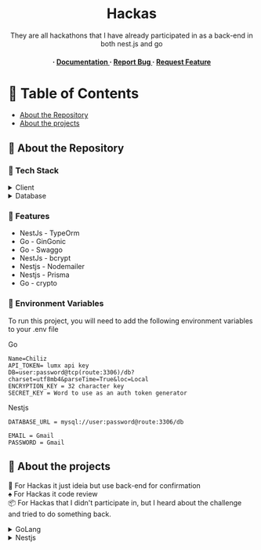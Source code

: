 <div align='center'>

<h1>Hackas</h1>
<p>They are all hackathons that I have already participated in as a back-end in both nest.js and go</p>

<h4> <span> · </span> <a href="https://github.com/Pizzy23/Hackatons/blob/master/README.md"> Documentation </a> <span> · </span> <a href="https://github.com/Pizzy23/Hackatons/issues"> Report Bug </a> <span> · </span> <a href="https://github.com/Pizzy23/Hackatons/issues"> Request Feature </a> </h4>

</div>

# :notebook_with_decorative_cover: Table of Contents

- [About the Repository](#star2-about-the-repository)
- [About the projects](#ghost-about-the-projects)

## :star2: About the Repository

### :space_invader: Tech Stack

<details> <summary>Client</summary> <ul>
<li>GoLang</li>
<li>Nest.js</li>
</ul> </details>
<details> <summary>Database</summary> <ul>
<li>Mysql</li>
</ul> </details>

### :dart: Features

- NestJs - TypeOrm
- Go - GinGonic
- Go - Swaggo
- NestJs - bcrypt
- Nestjs - Nodemailer
- Nestjs - Prisma
- Go - crypto

### :key: Environment Variables

To run this project, you will need to add the following environment variables to your .env file

Go

```env
Name=Chiliz
API_TOKEN= lumx api key
DB=user:password@tcp(route:3306)/db?charset=utf8mb4&parseTime=True&loc=Local
ENCRYPTION_KEY = 32 character key
SECRET_KEY = Word to use as an auth token generator
```

Nestjs

```env
DATABASE_URL = mysql://user:password@route:3306/db

EMAIL = Gmail
PASSWORD = Gmail
```

## :ghost: About the projects

:star2: For Hackas it just ideia but use back-end for confirmation <br>
:spades: For Hackas it code review <br>
:package: For Hackas that I didn't participate in, but I heard about the challenge and tried to do something back.

<details> <summary>GoLang</summary> <ul>
All the hacks I did with Go<br>

<details> <summary>:package: Synhelper</summary> <ul>

### Idea

Synhelper was a hacker in Europe whose I tried to take on the challenge of solving some problem, I tried to create an application that helped farmers see their plants and their plantation fields

### Work Tree

```
back-end-synhelper/
├── .vscode/
├── config/
│   └── router.go
├── docs/
├── internal/
│   ├── external/
│   │   ├── external.handler.go
│   │   ├── external.interface.go
│   │   └── external.service.go
│   ├── field/
│   │   ├── handler/
│   │   ├── interface/
│   │   ├── service/
│   │   └── storage/
├── repository/
├── util/
├── .env
├── .gitignore
├── go.mod
├── go.sum
├── main.go
└── todo

```

### How it was developed?

Well, I came up with this solution thinking that a simple monitoring system would be good in relation to how farmers and people in the fields are simple, so leaving everything centralized on the cell phone would be super simpler. However, I think the idea could be improved a lot.

</ul> </details>
<details> <summary>:spades: Lumx (4º Place)</summary> <ul>

### Idea

Our platform aims to revolutionize the concept of loyalty tokens by centralizing their management and providing transparent exchange mechanisms. Users can effortlessly convert their loyalty tokens into other forms, accompanied by clear explanations for each transaction, thereby fostering trust and transparency among merchants. Leveraging blockchain technology, we mitigate the risks associated with fraud and manipulation, ensuring the integrity of every transaction.

### Work Tree

```
back-end-Lumx/
├── .vscode/
├── cmd/
├── config/
├── db/
├── docs/
├── internal/
│   ├── mkt/
│   │   ├── handler/
│   │   │   └── mkt.handler.go
│   │   ├── interface/
│   │   │   └── mkt.interface.go
│   │   ├── service/
│   │   │   └── mkt.service.go
│   │   └── storage/
│   │       └── mkt.storage.go
│   ├── tokens/
│   │   ├── handler/
│   │   │   └── tokens.handler.go
│   │   ├── interface/
│   │   │   └── tokens.interface.go
│   │   ├── service/
│   │   │   └── tokens.service.go
│   │   └── storage/
│   │       └── tokens.storage.go
│   ├── user/
│   │   ├── handler/
│   │   │   └── user.handler.go
│   │   ├── interface/
│   │   │   └── user.interface.go
│   │   ├── service/
│   │   │   └── user.service.go
│   │   └── storage/
│   │       └── user.storage.go
├── middleware/
├── package/
├── util/
├── .env
├── .env.exemple
├── .gitignore
├── fanify.exe
├── go.mod
├── go.sum
├── go.work
├── go.work.sum
├── logfile.txt
├── main.go
└── Readme.md

```

### How it was developed?

We started with a simple idea of ​​a token that would be centralized where the user would have the token inside, talking to the mentors we arrived at a result where we would have our own currency, and it could be mined and exchanged for other loyalty tokens that we would have.

</ul> </details>
<details> <summary>:star2: Ran</summary> <ul>

### Idea

Transform pdfs into images, to help the national archive digitize files in poor condition

### Work Tree

```
back-end-han/
├── cmd/
├── config/
├── db/
├── docs/
├── internal/
│   ├── comunity/
│   │   ├── handler/
│   │   │   └── comunity.handler.go
│   │   ├── interface/
│   │   │   └── comu.interface.go
│   │   ├── service/
│   │   │   └── comunity.service.go
│   │   └── storage/
│   │       └── comunity.storage.go
│   ├── match/
│   │   ├── handler/
│   │   │   └── match.handler.go
│   │   ├── service/
│   │   │   └── match.service.go
│   │   └── storage/
│   │       └── match.storage.go
│   ├── rank/
│   │   ├── handler/
│   │   │   └── rank.handler.go
│   │   ├── interface/
│   │   │   └── rank.interface.go
│   │   ├── service/
│   │   │   └── rank.service.go
│   │   └── storage/
│   │       └── rank.storage.go
│   ├── search/
│   │   ├── handler/
│   │   │   └── search.handler.go
│   │   ├── interface/
│   │   │   └── search.interface.go
│   │   ├── service/
│   │   │   └── search.service.go
│   │   └── storage/
│   │       └── search.storage.go
├── middleware/
├── output/
├── pdftoimage/
├── uploads/
├── util/
├── __debug_bin1838066211.exe
├── .dockerfile
├── .env
├── .gitignore
├── go.mod
├── go.sum
├── logfile.txt
└── main.go

```

### How it was developed?

I ended up taking an approach with go and node, to be able to work with pdfs, I didn't find anything in go to facilitate manipulating pdfs, but everything went fine using line commands

```
  cmd := exec.Command("node", "index.js")
```

</ul> </details>
<details> <summary>:spades: Translate</summary> <ul>

### Idea

This did not contain the idea, it was just asked to program a pre-defined business

### Work Tree

```
hacka-translate/
├── .vscode/
├── api/
│   ├── login/
│   │   ├── login.controller.go
│   │   ├── login.repository.go
│   │   └── login.service.go
│   └── user/
│       ├── user.controller.go
│       ├── user.repository.go
│       └── user.service.go
├── model/
│   ├── connectDatabase.go
│   ├── login.model.go
│   └── user.model.go
├── module/
├── util/
├── .env
├── go.mod
├── go.sum
└── main.go

```

### How it was developed?

This did not contain the idea, it was just asked to program a pre-defined business but it's my first hack using go and the file architecture was horrible, I would change everything about this project.

</ul> </details>
<details> <summary>:spades: Chiliz (1º Place)</summary> <ul>
https://br.cointelegraph.com/news/crypto-news-chiliz-announces-hackathon-winners-bnb-chain-with-updates-rwa-tokens-and-other-news

### Idea

Our platform aims to revolutionize the concept of loyalty tokens by centralizing their management and providing transparent exchange mechanisms. Users can effortlessly convert their loyalty tokens into other forms, accompanied by clear explanations for each transaction, thereby fostering trust and transparency among merchants. Leveraging blockchain technology, we mitigate the risks associated with fraud and manipulation, ensuring the integrity of every transaction.

### Work Tree

```
back-end-Lumx/
├── .vscode/
├── cmd/
├── config/
├── db/
├── docs/
├── internal/
│   ├── tokens/
│   │   ├── handler/
│   │   │   └── tokens.handler.go
│   │   ├── interface/
│   │   │   └── tokens.interface.go
│   │   ├── service/
│   │   │   └── tokens.service.go
│   │   └── storage/
│   │       └── tokens.storage.go
│   ├── user/
│   │   ├── handler/
│   │   │   └── user.handler.go
│   │   ├── interface/
│   │   │   └── user.interface.go
│   │   ├── service/
│   │   │   └── user.service.go
│   │   └── storage/
│   │       └── user.storage.go
├── middleware/
├── package/
├── util/
├── .env
├── .env.exemple
├── .gitignore
├── fanify.exe
├── go.mod
├── go.sum
├── go.work
├── go.work.sum
├── logfile.txt
├── main.go
└── Readme.md

```

### How it was developed?

It follows almost the same idea as the lumx hack, after all we did the same work in both hacks.

</ul> </details>

</ul> </details>
<details> <summary>Nestjs</summary> <ul>
All the hacks I did with Nestjs

<details> <summary>:star2: Amazon-i-want</summary> <ul>

### Idea

### Work Tree

```

```

### How it was developed?

</ul> </details>

<details> <summary>Doc-Process</summary> <ul>

### Idea

### Work Tree

```

```

### How it was developed?

</ul> </details>
<details> <summary>Hackathon Amazonas</summary> <ul>

### Idea

### Work Tree

```

```

### How it was developed?

</ul> </details>
<details> <summary>Hackathon Correios (2º Place)</summary> <ul>

https://blog.correios.com.br/2023/08/04/correios-digital-inovacao-logistica-e-hackathon-na-campus-party-brasil-2023/#:~:text=Hackathon%20Correios&text=A%20equipe%20Cerrado%20Geeks%20ficou,incentivo%20de%20R%24%202%20mil.

### Idea

### Work Tree

```

```

### How it was developed?

</ul> </details>
<details> <summary>:star2: Crea (2º Place)</summary> <ul>
https://www.creasp.org.br/noticias/conheca-os-vencedores-do-1o-hackathon-do-crea-sp/

### Idea

### Work Tree

```

```

### How it was developed?

</ul> </details>
<details> <summary>Hackathon Ideiagov (3º Place)</summary> <ul>

### Idea

### Work Tree

```

```

### How it was developed?

</ul> </details>
<details> <summary>Amazonas-SerPro</summary> <ul>

### Idea

### Work Tree

```

```

### How it was developed?

</ul> </details>
<details> <summary>Olx</summary> <ul>

### Idea

### Work Tree

```

```

### How it was developed?

</ul> </details>
<details> <summary>Cra</summary> <ul>

### Idea

### Work Tree

```

```

### How it was developed?

</ul> </details>
<details> <summary>oftalmo (1º Place)</summary> <ul>

### Idea

### Work Tree

```

```

### How it was developed?

</ul> </details>
<details> <summary>pix-hackathon-citi (3º Place)</summary> <ul>

### Idea

### Work Tree

```

```

### How it was developed?

</ul> </details>
<details> <summary>Questrade (1º Place)</summary> <ul>
https://medium.com/@bellujrb/my-experience-at-the-questrade-hackathon-54e13ad00794
the links that show the result were removed from the air, however they contain my friend's post on a website, where he tells a little about his experience

### Idea

### Work Tree

```

```

### How it was developed?

</ul> </details>

</ul> </details>
